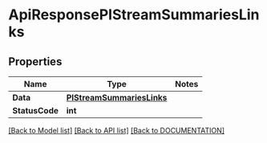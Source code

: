 # ApiResponsePIStreamSummariesLinks

## Properties
Name | Type | Notes
------------ | ------------- | -------------
**Data** | **[**PIStreamSummariesLinks**](../Model/PIStreamSummariesLinks.md)**
**StatusCode** | **int**

[[Back to Model list]](../../DOCUMENTATION.md#documentation-for-models) [[Back to API list]](../../DOCUMENTATION.md#documentation-for-api-endpoints) [[Back to DOCUMENTATION]](../../DOCUMENTATION.md)
